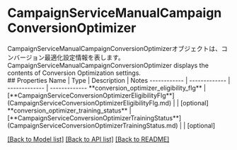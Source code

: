 # CampaignServiceManualCampaignConversionOptimizer

<div lang=\"ja\">CampaignServiceManualCampaignConversionOptimizerオブジェクトは、コンバージョン最適化設定情報を表します。</div> <div lang=\"en\">CampaignServiceManualCampaignConversionOptimizer displays the contents of Conversion Optimization settings.</div> 
## Properties
Name | Type | Description | Notes
------------ | ------------- | ------------- | -------------
**conversion_optimizer_eligibility_flg** | [**CampaignServiceConversionOptimizerEligibilityFlg**](CampaignServiceConversionOptimizerEligibilityFlg.md) |  | [optional] 
**conversion_optimizer_training_status** | [**CampaignServiceConversionOptimizerTrainingStatus**](CampaignServiceConversionOptimizerTrainingStatus.md) |  | [optional] 

[[Back to Model list]](../README.md#documentation-for-models) [[Back to API list]](../README.md#documentation-for-api-endpoints) [[Back to README]](../README.md)


